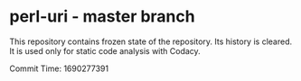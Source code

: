 # perl-uri - master branch

This repository contains frozen state of the repository.
Its history is cleared. It is used only for static code
analysis with Codacy.

Commit Time: 1690277391